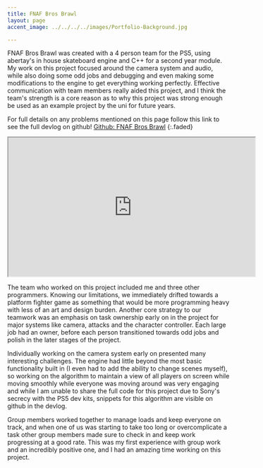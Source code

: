 ```yaml
---
title: FNAF Bros Brawl
layout: page
accent_image: ../../../../images/Portfolio-Background.jpg

---
```


FNAF Bros Brawl was created with a 4 person team for the PS5, using abertay's in house skateboard engine and C++ for a second year module. My work on this project focused around the camera system and audio, while also doing some odd jobs and debugging and even making some modifications to the engine to get everything working perfectly. Effective communication with team members really aided this project, and I think the team's strength is a core reason as to why this project was strong enough be used as an example project by the uni for future years.

For full details on any problems mentioned on this page follow this link to see the full devlog on github! [Github: FNAF Bros Brawl](https://github.com/dippy2214/FNAF-Bros-Brawl)
{:.faded}

<iframe width="560" height="315" src="https://www.youtube.com/embed/_tTr5jb77O8?start=5&autoplay=1&mute=1">
</iframe>

The team who worked on this project included me and three other programmers. Knowing our limitations, we immediately drifted towards a platform fighter game as something that would be more programming heavy with less of an art and design burden. Another core strategy to our teamwork was an emphasis on task ownership early on in the project for major systems like camera, attacks and the character controller. Each large job had an owner, before each person transitioned towards odd jobs and polish in the later stages of the project.

Individually working on the camera system early on presented many interesting challenges. The engine had little beyond the most basic functionality built in (I even had to add the ability to change scenes myself), so working on the algorithm to maintain a view of all players on screen while moving smoothly while everyone was moving around was very engaging and while I am unable to share the full code for this project due to Sony's secrecy with the PS5 dev kits, snippets for this algorithm are visible on github in the devlog.

Group members worked together to manage loads and keep everyone on track, and when one of us was starting to take too long or overcomplicate a task other group members made sure to check in and keep work progressing at a good rate. This was my first experience with group work and an incredibly positive one, and I had an amazing time working on this project.